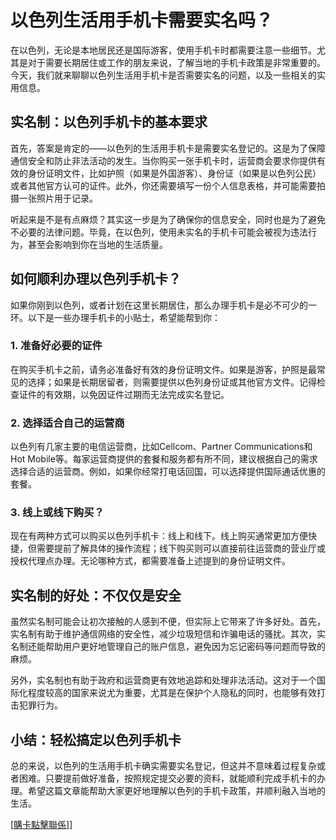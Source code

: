 # 以色列生活用手机卡需要实名吗？

在以色列，无论是本地居民还是国际游客，使用手机卡时都需要注意一些细节。尤其是对于需要长期居住或工作的朋友来说，了解当地的手机卡政策是非常重要的。今天，我们就来聊聊以色列生活用手机卡是否需要实名的问题，以及一些相关的实用信息。

## 实名制：以色列手机卡的基本要求

首先，答案是肯定的——以色列的生活用手机卡是需要实名登记的。这是为了保障通信安全和防止非法活动的发生。当你购买一张手机卡时，运营商会要求你提供有效的身份证明文件，比如护照（如果是外国游客）、身份证（如果是以色列公民）或者其他官方认可的证件。此外，你还需要填写一份个人信息表格，并可能需要拍摄一张照片用于记录。

听起来是不是有点麻烦？其实这一步是为了确保你的信息安全，同时也是为了避免不必要的法律问题。毕竟，在以色列，使用未实名的手机卡可能会被视为违法行为，甚至会影响到你在当地的生活质量。

## 如何顺利办理以色列手机卡？

如果你刚到以色列，或者计划在这里长期居住，那么办理手机卡是必不可少的一环。以下是一些办理手机卡的小贴士，希望能帮到你：

### 1. 准备好必要的证件
在购买手机卡之前，请务必准备好有效的身份证明文件。如果是游客，护照是最常见的选择；如果是长期居留者，则需要提供以色列身份证或其他官方文件。记得检查证件的有效期，以免因证件过期而无法完成实名登记。

### 2. 选择适合自己的运营商
以色列有几家主要的电信运营商，比如Cellcom、Partner Communications和Hot Mobile等。每家运营商提供的套餐和服务都有所不同，建议根据自己的需求选择合适的运营商。例如，如果你经常打电话回国，可以选择提供国际通话优惠的套餐。

### 3. 线上或线下购买？
现在有两种方式可以购买以色列手机卡：线上和线下。线上购买通常更加方便快捷，但需要提前了解具体的操作流程；线下购买则可以直接前往运营商的营业厅或授权代理点办理。无论哪种方式，都需要准备上述提到的身份证明文件。

## 实名制的好处：不仅仅是安全

虽然实名制可能会让初次接触的人感到不便，但实际上它带来了许多好处。首先，实名制有助于维护通信网络的安全性，减少垃圾短信和诈骗电话的骚扰。其次，实名制还能帮助用户更好地管理自己的账户信息，避免因为忘记密码等问题而导致的麻烦。

另外，实名制也有助于政府和运营商更有效地追踪和处理非法活动。这对于一个国际化程度较高的国家来说尤为重要，尤其是在保护个人隐私的同时，也能够有效打击犯罪行为。

## 小结：轻松搞定以色列手机卡

总的来说，以色列的生活用手机卡确实需要实名登记，但这并不意味着过程复杂或者困难。只要提前做好准备，按照规定提交必要的资料，就能顺利完成手机卡的办理。希望这篇文章能帮助大家更好地理解以色列的手机卡政策，并顺利融入当地的生活。

[[購卡點擊聯係](https://t.me/s/esim1088)]]